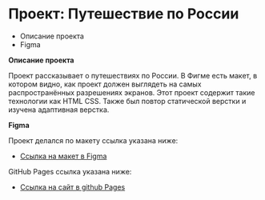 # Проект: Путешествие по России

* Описание проекта
* Figma

**Описание проекта**

Проект рассказывает о путешествиях по России.
В Фигме есть макет, в котором видно, как проект должен выглядеть на самых распространённых разрешениях экранов.
Этот проект содержит такие технологии как HTML CSS.
Также был повтор статической верстки и изучена адаптивная верстка.

**Figma**

Проект делался по макету ссылка указана ниже:
* [Ссылка на макет в Figma](https://www.figma.com/file/5S2WSbEFL6awjVWJ0NWL8Q/Sprint-3_-Russia-_-desktop-mobile?node-id=28503%3A0)

GitHub Pages ссылка указана ниже:
* [Ссылка на сайт в github Pages](https://romanov-km.github.io/russian-travel/)

